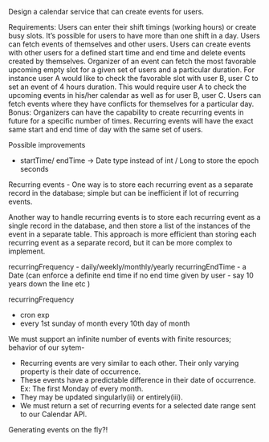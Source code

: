 Design a calendar service that can create events for users.

Requirements:
    Users can enter their shift timings (working hours) or create busy slots. It’s possible for users to have more than one shift in a day.
    Users can fetch events of themselves and other users.
    Users can create events with other users for a defined start time and end time and delete events created by themselves.
    Organizer of an event can fetch the most favorable upcoming empty slot for a given set of users and a particular duration.
    For instance user A would like to check the favorable slot with user B, user C to set an event of 4 hours duration. This would require user A to check the upcoming events in his/her calendar as well as for user B, user C.
    Users can fetch events where they have conflicts for themselves for a particular day.
Bonus:
    Organizers can have the capability to create recurring events in future for a specific number of times. Recurring events will have the exact same start and end time of day with the same set of users.







Possible improvements
- startTime/ endTime -> Date type instead of int / Long to store the epoch seconds


Recurring events - One way is to store each recurring event as a separate record in the database; simple but can be inefficient if lot of recurring events.

Another way to handle recurring events is to store each recurring event as a single record in the database, and then store a list of the instances of the event in a separate table. This approach is more efficient than storing each recurring event as a separate record, but it can be more complex to implement.

recurringFrequency - daily/weekly/monthly/yearly
recurringEndTime - a Date (can enforce a definite end time if no end time given by user - say 10 years down the line etc )

recurringFrequency
- cron exp
- every 1st sunday of month
every 10th day of month

We must support an infinite number of events with finite resources; behavior of our sytem-
- Recurring events are very similar to each other. Their only varying property is their date of occurrence.
- These events have a predictable difference in their date of occurrence. 
Ex: The first Monday of every month.
- They may be updated singularly(ii) or entirely(iii).
- We must return a set of recurring events for a selected date range sent to our Calendar API.

Generating events on the fly?!